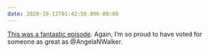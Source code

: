 ```yaml
---
date: 2020-10-12T01:42:58.096-00:00
---
```

[This was a fantastic episode](https://twitter.com/proudsocialist/status/1315460593109745664?s=21). Again, I’m so proud to have voted for someone as great as @AngelaNWalker.
